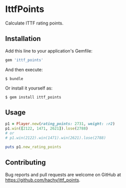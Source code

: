 # IttfPoints

Calculate ITTF rating points.

## Installation

Add this line to your application's Gemfile:

```ruby
gem 'ittf_points'
```

And then execute:

    $ bundle

Or install it yourself as:

    $ gem install ittf_points

## Usage

```ruby
p1 = Player.new(rating_points: 2731, weight: :r2)
p1.win([2122, 1471, 2621]).lose(2788)
# or
# p1.win(2122).win(1471).win(2621).lose(2788)

puts p1.new_rating_points
```

## Contributing

Bug reports and pull requests are welcome on GitHub at https://github.com/hachy/ittf_points.
